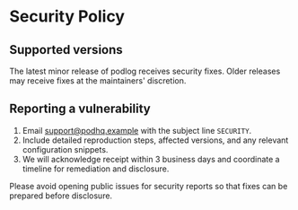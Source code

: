 # Security Policy

## Supported versions

The latest minor release of podlog receives security fixes. Older releases may receive fixes at the maintainers' discretion.

## Reporting a vulnerability

1. Email support@podhq.example with the subject line `SECURITY`.
2. Include detailed reproduction steps, affected versions, and any relevant configuration snippets.
3. We will acknowledge receipt within 3 business days and coordinate a timeline for remediation and disclosure.

Please avoid opening public issues for security reports so that fixes can be prepared before disclosure.
